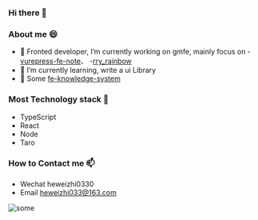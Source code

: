 ### Hi there 👋

<!--
**LazyTraveller/LazyTraveller** is a ✨ _special_ ✨ repository because its `README.md` (this file) appears on your GitHub profile.

Here are some ideas to get you started:

- 🔭 I’m currently working on ...
- 🌱 I’m currently learning ...
- 👯 I’m looking to collaborate on ...
- 🤔 I’m looking for help with ...
- 💬 Ask me about ...
- 📫 How to reach me: ...
- 😄 Pronouns: ...
- ⚡ Fun fact: ...
-->
### About me 😄 
- 🔭 Fronted developer,  I’m currently working on gmfe, mainly focus on
  -[vurepress-fe-note](https://github.com/LazyTraveller/vuepress-fe-note)、
  -[rry_rainbow](https://github.com/LazyTraveller/rry_rainbow)
- 🌱 I’m currently learning, write a ui Library
- 📖 Some [fe-knowledge-system](https://lazytraveller.github.io/vuepress-fe-note)

### Most Technology stack 🤔
- TypeScript
- React
- Node
- Taro

### How to Contact me 📫 
- Wechat heweizhi0330
- Email heweizhi033@163.com

![some](https://files.catbox.moe/idpxjz.png)
